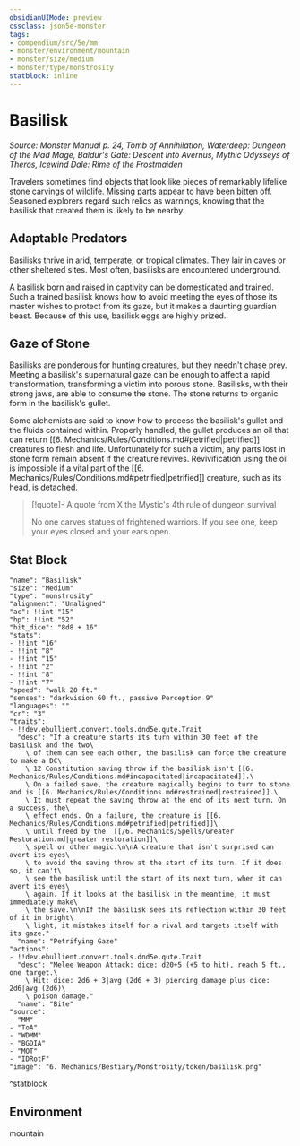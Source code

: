 ```yaml
---
obsidianUIMode: preview
cssclass: json5e-monster
tags:
- compendium/src/5e/mm
- monster/environment/mountain
- monster/size/medium
- monster/type/monstrosity
statblock: inline
---
```

# Basilisk
*Source: Monster Manual p. 24, Tomb of Annihilation, Waterdeep: Dungeon of the Mad Mage, Baldur's Gate: Descent Into Avernus, Mythic Odysseys of Theros, Icewind Dale: Rime of the Frostmaiden*  

Travelers sometimes find objects that look like pieces of remarkably lifelike stone carvings of wildlife. Missing parts appear to have been bitten off. Seasoned explorers regard such relics as warnings, knowing that the basilisk that created them is likely to be nearby.

## Adaptable Predators

Basilisks thrive in arid, temperate, or tropical climates. They lair in caves or other sheltered sites. Most often, basilisks are encountered underground.

A basilisk born and raised in captivity can be domesticated and trained. Such a trained basilisk knows how to avoid meeting the eyes of those its master wishes to protect from its gaze, but it makes a daunting guardian beast. Because of this use, basilisk eggs are highly prized.

## Gaze of Stone

Basilisks are ponderous for hunting creatures, but they needn't chase prey. Meeting a basilisk's supernatural gaze can be enough to affect a rapid transformation, transforming a victim into porous stone. Basilisks, with their strong jaws, are able to consume the stone. The stone returns to organic form in the basilisk's gullet.

Some alchemists are said to know how to process the basilisk's gullet and the fluids contained within. Properly handled, the gullet produces an oil that can return [[6. Mechanics/Rules/Conditions.md#petrified|petrified]] creatures to flesh and life. Unfortunately for such a victim, any parts lost in stone form remain absent if the creature revives. Revivification using the oil is impossible if a vital part of the [[6. Mechanics/Rules/Conditions.md#petrified|petrified]] creature, such as its head, is detached.

> [!quote]- A quote from X the Mystic's 4th rule of dungeon survival  
> 
> No one carves statues of frightened warriors. If you see one, keep your eyes closed and your ears open.


## Stat Block

```statblock
"name": "Basilisk"
"size": "Medium"
"type": "monstrosity"
"alignment": "Unaligned"
"ac": !!int "15"
"hp": !!int "52"
"hit_dice": "8d8 + 16"
"stats":
- !!int "16"
- !!int "8"
- !!int "15"
- !!int "2"
- !!int "8"
- !!int "7"
"speed": "walk 20 ft."
"senses": "darkvision 60 ft., passive Perception 9"
"languages": ""
"cr": "3"
"traits":
- !!dev.ebullient.convert.tools.dnd5e.qute.Trait
  "desc": "If a creature starts its turn within 30 feet of the basilisk and the two\
    \ of them can see each other, the basilisk can force the creature to make a DC\
    \ 12 Constitution saving throw if the basilisk isn't [[6. Mechanics/Rules/Conditions.md#incapacitated|incapacitated]].\
    \ On a failed save, the creature magically begins to turn to stone and is [[6. Mechanics/Rules/Conditions.md#restrained|restrained]].\
    \ It must repeat the saving throw at the end of its next turn. On a success, the\
    \ effect ends. On a failure, the creature is [[6. Mechanics/Rules/Conditions.md#petrified|petrified]]\
    \ until freed by the  [[/6. Mechanics/Spells/Greater Restoration.md|greater restoration]]\
    \ spell or other magic.\n\nA creature that isn't surprised can avert its eyes\
    \ to avoid the saving throw at the start of its turn. If it does so, it can't\
    \ see the basilisk until the start of its next turn, when it can avert its eyes\
    \ again. If it looks at the basilisk in the meantime, it must immediately make\
    \ the save.\n\nIf the basilisk sees its reflection within 30 feet of it in bright\
    \ light, it mistakes itself for a rival and targets itself with its gaze."
  "name": "Petrifying Gaze"
"actions":
- !!dev.ebullient.convert.tools.dnd5e.qute.Trait
  "desc": "Melee Weapon Attack: dice: d20+5 (+5 to hit), reach 5 ft., one target.\
    \ Hit: dice: 2d6 + 3|avg (2d6 + 3) piercing damage plus dice: 2d6|avg (2d6)\
    \ poison damage."
  "name": "Bite"
"source":
- "MM"
- "ToA"
- "WDMM"
- "BGDIA"
- "MOT"
- "IDRotF"
"image": "6. Mechanics/Bestiary/Monstrosity/token/basilisk.png"
```
^statblock

## Environment

mountain